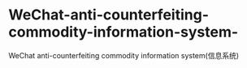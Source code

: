 # WeChat-anti-counterfeiting-commodity-information-system-
WeChat anti-counterfeiting commodity information system(信息系统) 
